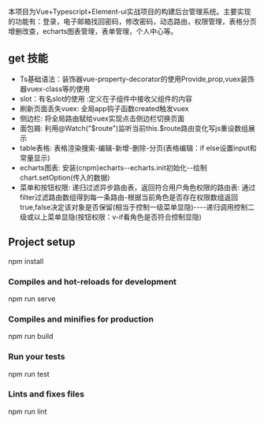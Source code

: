 本项目为Vue+Typescript+Element-ui实战项目的构建后台管理系统。主要实现的功能有：登录，电子邮箱找回密码，修改密码，动态路由，权限管理，表格分页增删改查，echarts图表管理，表单管理，个人中心等。
## get 技能
- Ts基础语法：装饰器vue-property-decorator的使用Provide,prop,vuex装饰器vuex-class等的使用
- slot：有名slot的使用 :定义在子组件中接收父组件的内容
- 刷新页面丢失vuex: 全局app钩子函数created触发vuex
- 侧边栏: 将全局路由赋给vuex实现点击侧边栏切换页面
- 面包屑: 利用@Watch("$route")监听当前this.$route路由变化写js重设数组展示
- table表格: 表格渲染搜索-编辑-新增-删除-分页(表格编辑：if else设置input和常量显示)
- echarts图表: 安装(cnpm)echarts--echarts.init初始化--绘制chart.setOption(传入的数据)
- 菜单和按钮权限: 递归过滤异步路由表，返回符合用户角色权限的路由表:
 通过filter过滤路由数组得到每一条路由-根据当前角色是否存在权限数组返回true,false决定该对象是否保留(相当于控制一级菜单显隐)----递归调用控制二级或以上菜单显隐(按钮权限：v-if看角色是否符合控制显隐)

## Project setup
npm install
### Compiles and hot-reloads for development
npm run serve
### Compiles and minifies for production
npm run build
### Run your tests
npm run test
### Lints and fixes files
npm run lint
```

